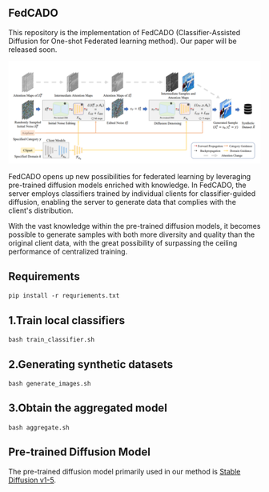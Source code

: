 ## FedCADO

This repository is the implementation of FedCADO (Classifier-Assisted Diffusion for One-shot Federated learning method). Our paper will be released soon.

![img](img/framework.png)

FedCADO opens up new possibilities for federated learning by leveraging pre-trained diffusion models enriched with knowledge. In FedCADO, the server employs classifiers trained by individual clients for classifier-guided diffusion, enabling the server to generate data that complies with the client's distribution.

With the vast knowledge within the pre-trained diffusion models, it becomes possible to generate samples with both more diversity and quality than the original client data, with the great possibility of surpassing the ceiling performance of centralized training.

## Requirements

	pip install -r requriements.txt


## 1.Train local classifiers


	bash train_classifier.sh


## 2.Generating synthetic datasets


	bash generate_images.sh


## 3.Obtain the aggregated model


	bash aggregate.sh

## Pre-trained Diffusion Model

The pre-trained diffusion model primarily used in our method is [Stable Diffusion v1-5](https://huggingface.co/runwayml/stable-diffusion-v1-5/tree/main).


